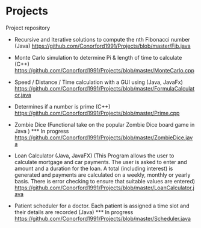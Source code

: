 # Projects
Project repository

- Recursive and Iterative solutions to compute the nth Fibonacci number (Java)
https://github.com/Conorford1991/Projects/blob/master/Fib.java

- Monte Carlo simulation to determine Pi & length of time to calculate (C++)
https://github.com/Conorford1991/Projects/blob/master/MonteCarlo.cpp

- Speed / Distance / Time calculation with a GUI using (Java, JavaFx)
https://github.com/Conorford1991/Projects/blob/master/FormulaCalculator.java

- Determines if a number is prime (C++)
https://github.com/Conorford1991/Projects/blob/master/Prime.cpp

- Zombie Dice (Functional take on the popular Zombie Dice board game in Java ) *** In progress
https://github.com/Conorford1991/Projects/blob/master/ZombieDice.java

- Loan Calculator (Java, JavaFX) (This Program allows the user to calculate mortgage and car payments. The user is asked to enter and amount and a duration for the loan. A total (including interest) is generated and payments are calculated on a weekly, monthly or yearly basis. There is error checking to ensure that suitable values are entered)
https://github.com/Conorford1991/Projects/blob/master/LoanCalculator.java

- Patient scheduler for a doctor. Each patient is assigned a time slot and their details are recorded (Java) *** In progress
https://github.com/Conorford1991/Projects/blob/master/Scheduler.java
